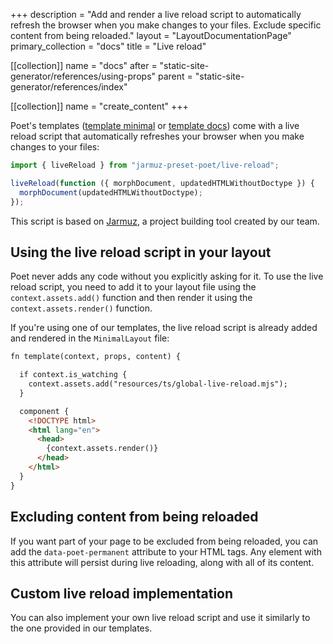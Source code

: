 +++
description = "Add and render a live reload script to automatically refresh the browser when you make changes to your files. Exclude specific content from being reloaded."
layout = "LayoutDocumentationPage"
primary_collection = "docs"
title = "Live reload"

[[collection]]
name = "docs"
after = "static-site-generator/references/using-props"
parent = "static-site-generator/references/index"

[[collection]]
name = "create_content"
+++

Poet's templates ([template minimal](https://github.com/intentee/poet-template-minimal) or [template docs](https://github.com/intentee/poet-template-docs)) come with a live reload script that automatically refreshes your browser when you make changes to your files:

```js label:"typescript"
import { liveReload } from "jarmuz-preset-poet/live-reload";

liveReload(function ({ morphDocument, updatedHTMLWithoutDoctype }) {
  morphDocument(updatedHTMLWithoutDoctype);
});
```

This script is based on [Jarmuz](https://github.com/intentee/jarmuz), a project building tool created by our team. 


## Using the live reload script in your layout

Poet never adds any code without you explicitly asking for it. To use the live reload script, you need to add it to your layout file using the `context.assets.add()` function and then render it using the `context.assets.render()` function.

If you're using one of our templates, the live reload script is already added and rendered in the `MinimalLayout` file:

```html label:"rhai"
fn template(context, props, content) {

  if context.is_watching {
    context.assets.add("resources/ts/global-live-reload.mjs");
  }

  component {
    <!DOCTYPE html>
    <html lang="en">
      <head>
        {context.assets.render()}
      </head>
    </html>
  }
}
```

## Excluding content from being reloaded

If you want part of your page to be excluded from being reloaded, you can add the `data-poet-permanent` attribute to your HTML tags. Any element with this attribute will persist during live reloading, along with all of its content.

## Custom live reload implementation

You can also implement your own live reload script and use it similarly to the one provided in our templates.

